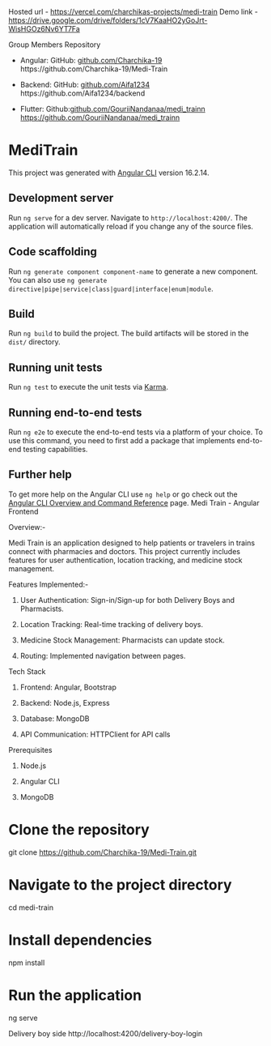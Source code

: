 Hosted url - https://vercel.com/charchikas-projects/medi-train
Demo link - https://drive.google.com/drive/folders/1cV7KaaHO2yGoJrt-WisHGOz6Nv6YT7Fa

Group Members Repository

- Angular: GitHub: [github.com/Charchika-19](<[https://github.com/Charchika-19.(https://github.com/Charchika-19/Medi-Train)>)
  https://github.com/Charchika-19/Medi-Train

- Backend: GitHub: [github.com/Aifa1234](<[https://github.com/Aifa1234.(https://github.com/Aifa1234/backend)>)  
   https://github.com/Aifa1234/backend

- Flutter: Github:[github.com/GouriiNandanaa/medi_trainn](<[https://github.com/GouriiNandanaa/medi_trainn).(https://github.com/GouriiNandana/medi_train)>)
  https://github.com/GouriiNandanaa/medi_trainn

# MediTrain

This project was generated with [Angular CLI](https://github.com/angular/angular-cli) version 16.2.14.

## Development server

Run `ng serve` for a dev server. Navigate to `http://localhost:4200/`. The application will automatically reload if you change any of the source files.

## Code scaffolding

Run `ng generate component component-name` to generate a new component. You can also use `ng generate directive|pipe|service|class|guard|interface|enum|module`.

## Build

Run `ng build` to build the project. The build artifacts will be stored in the `dist/` directory.

## Running unit tests

Run `ng test` to execute the unit tests via [Karma](https://karma-runner.github.io).

## Running end-to-end tests

Run `ng e2e` to execute the end-to-end tests via a platform of your choice. To use this command, you need to first add a package that implements end-to-end testing capabilities.

## Further help

To get more help on the Angular CLI use `ng help` or go check out the [Angular CLI Overview and Command Reference](https://angular.io/cli) page.
Medi Train - Angular Frontend

Overview:-

Medi Train is an application designed to help patients or travelers in trains connect with pharmacies and doctors. This project currently includes features for user authentication, location tracking, and medicine stock management.

Features Implemented:-

1. User Authentication: Sign-in/Sign-up for both Delivery Boys and Pharmacists.

2. Location Tracking: Real-time tracking of delivery boys.

3. Medicine Stock Management: Pharmacists can update stock.

4. Routing: Implemented navigation between pages.

Tech Stack

1. Frontend: Angular, Bootstrap

2. Backend: Node.js, Express

3. Database: MongoDB

4. API Communication: HTTPClient for API calls

Prerequisites

1. Node.js

2. Angular CLI

3. MongoDB

# Clone the repository

git clone https://github.com/Charchika-19/Medi-Train.git

# Navigate to the project directory

cd medi-train

# Install dependencies

npm install

# Run the application

ng serve

Delivery boy side
http://localhost:4200/delivery-boy-login
